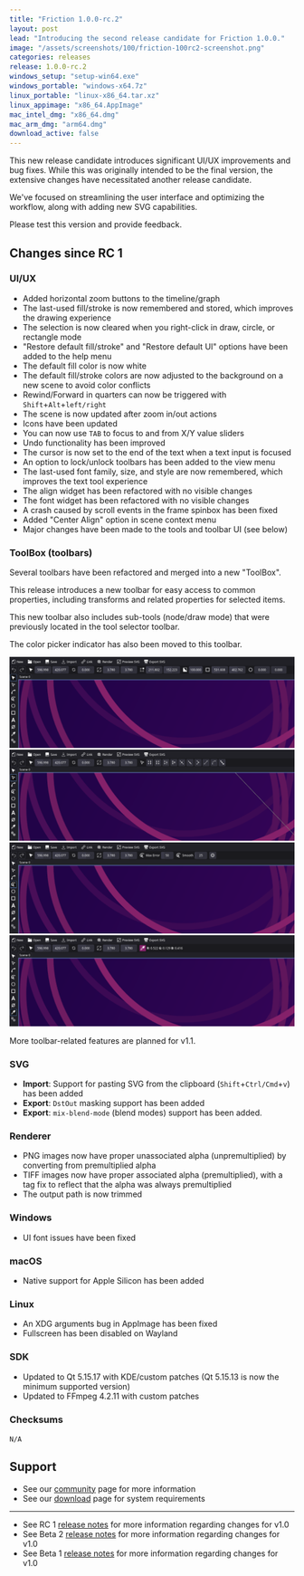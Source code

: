 ```yaml
---
title: "Friction 1.0.0-rc.2"
layout: post
lead: "Introducing the second release candidate for Friction 1.0.0."
image: "/assets/screenshots/100/friction-100rc2-screenshot.png"
categories: releases
release: 1.0.0-rc.2
windows_setup: "setup-win64.exe"
windows_portable: "windows-x64.7z"
linux_portable: "linux-x86_64.tar.xz"
linux_appimage: "x86_64.AppImage"
mac_intel_dmg: "x86_64.dmg"
mac_arm_dmg: "arm64.dmg"
download_active: false
---
```


This new release candidate introduces significant UI/UX improvements and bug fixes. While this was originally intended to be the final version, the extensive changes have necessitated another release candidate.

We've focused on streamlining the user interface and optimizing the workflow, along with adding new SVG capabilities.

Please test this version and provide feedback.

## Changes since RC 1

### UI/UX

* Added horizontal zoom buttons to the timeline/graph
* The last-used fill/stroke is now remembered and stored, which improves the drawing experience
* The selection is now cleared when you right-click in draw, circle, or rectangle mode
* "Restore default fill/stroke" and "Restore default UI" options have been added to the help menu
* The default fill color is now white
* The default fill/stroke colors are now adjusted to the background on a new scene to avoid color conflicts
* Rewind/Forward in quarters can now be triggered with `Shift`+`Alt`+`left/right`
* The scene is now updated after zoom in/out actions
* Icons have been updated
* You can now use `TAB` to focus to and from X/Y value sliders
* Undo functionality has been improved
* The cursor is now set to the end of the text when a text input is focused
* An option to lock/unlock toolbars has been added to the view menu
* The last-used font family, size, and style are now remembered, which improves the text tool experience
* The align widget has been refactored with no visible changes
* The font widget has been refactored with no visible changes
* A crash caused by scroll events in the frame spinbox has been fixed
* Added "Center Align" option in scene context menu
* Major changes have been made to the tools and toolbar UI (see below)

### ToolBox (toolbars)

Several toolbars have been refactored and merged into a new "ToolBox".

This release introduces a new toolbar for easy access to common properties, including transforms and related properties for selected items.

This new toolbar also includes sub-tools (node/draw mode) that were previously located in the tool selector toolbar.

The color picker indicator has also been moved to this toolbar.

![ToolBox Screenshot 1](/assets/screenshots/100/friction-100rc2-toolbox-01.png)
![ToolBox Screenshot 2](/assets/screenshots/100/friction-100rc2-toolbox-02.png)
![ToolBox Screenshot 3](/assets/screenshots/100/friction-100rc2-toolbox-03.png)
![ToolBox Screenshot 4](/assets/screenshots/100/friction-100rc2-toolbox-04.png)

More toolbar-related features are planned for v1.1.

### SVG

* **Import**: Support for pasting SVG from the clipboard (`Shift`+`Ctrl/Cmd`+`v`) has been added
* **Export**: `DstOut` masking support has been added
* **Export**: `mix-blend-mode` (blend modes) support has been added.

### Renderer

* PNG images now have proper unassociated alpha (unpremultiplied) by converting from premultiplied alpha
* TIFF images now have proper associated alpha (premultiplied), with a tag fix to reflect that the alpha was always premultiplied
* The output path is now trimmed

### Windows

* UI font issues have been fixed

### macOS

* Native support for Apple Silicon has been added

### Linux

* An XDG arguments bug in AppImage has been fixed
* Fullscreen has been disabled on Wayland

### SDK

* Updated to Qt 5.15.17 with KDE/custom patches (Qt 5.15.13 is now the minimum supported version)
* Updated to FFmpeg 4.2.11 with custom patches

### Checksums

```
N/A
```

## Support

* See our [community](/community.html) page for more information
* See our [download](/download.html#requirements) page for system requirements

---

* See RC 1 [release notes](https://friction.graphics/releases/friction-100-rc1.html) for more information regarding changes for v1.0
* See Beta 2 [release notes](https://friction.graphics/releases/friction-100-beta2.html) for more information regarding changes for v1.0
* See Beta 1 [release notes](https://friction.graphics/releases/friction-100-beta1.html) for more information regarding changes for v1.0
